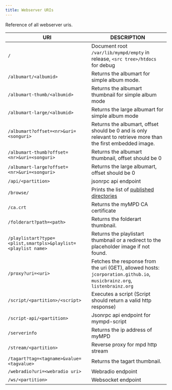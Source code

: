 ```yaml
---
title: Webserver URIs
---
```


Reference of all webserver uris.

| URI | DESCRIPTION |
| --- | ----------- |
| `/` | Document root `/var/lib/mympd/empty` in release, `<src tree>/htdocs` for debug |
| `/albumart/<albumid>` | Returns the albumart for simple album mode. |
| `/albumart-thumb/<albumid>` | Returns the albumart thumbnail for simple album mode |
| `/albumart-large/<albumid>` | Returns the large albumart for simple album mode |
| `/albumart?offset=<nr>&uri=<songuri>` | Returns the albumart, offset should be 0 and is only relevant to retrieve more than the first embedded image. |
| `/albumart-thumb?offset=<nr>&uri=<songuri>` | Returns the albumart thumbnail, offset should be 0 |
| `/albumart-large?offset=<nr>&uri=<songuri>` | Returns the large albumart, offset should be 0 |
| `/api/<partition>` | jsonrpc api endpoint |
| `/browse/` | Prints the list of [published directories](published-directories.md) |
| `/ca.crt` | Returns the myMPD CA certificate |
| `/folderart?path=<path>` | Returns the folderart thumbnail. |
| `/playlistart?type=<plist,smartpls>&playlist=<playlist name>` | Returns the playlistart thumbnail or a redirect to the placeholder image if not found. |
| `/proxy?uri=<uri>` | Fetches the response from the uri (GET), allowed hosts: `jcorporation.github.io`, `musicbrainz.org`, `listenbrainz.org` |
| `/script/<partition>/<script>` | Executes a script (Script should return a valid http response) |
| `/script-api/<partition>` | Jsonrpc api endpoint for mympd-script |
| `/serverinfo` | Returns the ip address of myMPD |
| `/stream/<partition>` | Reverse proxy for mpd http stream |
| `/tagart?tag=<tagname>&value=<tagvalue>` | Returns the tagart thumbnail. |
| `/webradio?uri=<webradio uri>` | Webradio endpoint |
| `/ws/<partition>` | Websocket endpoint |
